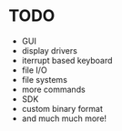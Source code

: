 # TODO
- GUI
- display drivers
- iterrupt based keyboard
- file I/O
- file systems
- more commands
- SDK
- custom binary format
- and much much more!